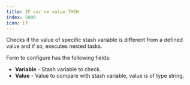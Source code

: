 ```yaml
---
title: IF var ne value THEN
index: 5000
icon: if
---
```


Checks if the value of specific stash variable is different from a defined value and if so, executes nested tasks.

Form to configure has the following fields:

- **Variable** - Stash variable to check.
- **Value** - Value to compare with stash variable, value is of type string.
